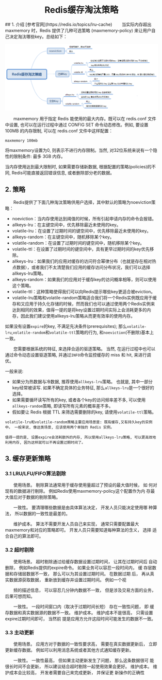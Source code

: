 <center><h1>Redis缓存淘汰策略</h1></center>
## 1. 介绍
[参考官网](https://redis.io/topics/lru-cache)
&#160; &#160; &#160; &#160;当实际内存超出 maxmemory 时，Redis 提供了几种可选策略 (maxmemory-policy) 来让用户自己决定淘汰哪些key。总结如下：

![Redis缓存淘汰策略](../../../pictures/linux/redis/basic_redis/Redis缓存淘汰策略.png)

&#160; &#160; &#160; &#160;maxmemory 用于指定 Redis 能使用的最大内存。既可以在 redis.conf 文件中设置, 也可以在运行过程中通过 CONFIG SET 命令动态修改。例如, 要设置 100MB 的内存限制, 可以在 redis.conf 文件中这样配置：

```
maxmemory 100mb
```
将maxmemory设置为0, 则表示不进行内存限制。当然, 对32位系统来说有一个隐性的限制条件: 最多 3GB 内存。

当内存使用达到最大限制时, 如果需要存储新数据, 根据配置的策略(policies)的不同, Redis可能直接返回错误信息, 或者删除部分老的数据。

## 2. 策略
&#160; &#160; &#160; &#160;Redis提供了下面几种淘汰策略供用户选择，其中默认的策略为noeviction策略：

- noeviction：当内存使用达到阈值的时候，所有引起申请内存的命令会报错。
- allkeys-lru：在主键空间中，优先移除最近未使用的key。
- volatile-lru：在设置了过期时间的键空间中，优先移除最近未使用的key。
- allkeys-random：在主键空间中，随机移除某个key。
- volatile-random：在设置了过期时间的键空间中，随机移除某个key。
- volatile-ttl：在设置了过期时间的键空间中，具有更早过期时间的key优先移除。
- allkeys-lru：如果我们的应用对缓存的访问符合幂律分布（也就是存在相对热点数据），或者我们不太清楚我们应用的缓存访问分布状况，我们可以选择allkeys-lru策略。
- allkeys-random：如果我们的应用对于缓存key的访问概率相等，则可以使用这个策略。
- volatile-ttl：这种策略使得我们可以向Redis提示哪些key更适合被eviction。
- volatile-lru策略和volatile-random策略适合我们将一个Redis实例既应用于缓存和又应用于持久化存储的时候，然而我们也可以通过使用两个Redis实例来达到相同的效果，值得一提的是将key设置过期时间实际上会消耗更多的内存，因此我们建议使用allkeys-lru策略从而更有效率的使用内存。

如果没有设置`expire`的key, 不满足先决条件(prerequisites); 那么`volatile-lru`,`volatile-random`和`volatile-ttl`策略的行为, 和`noeviction`(不删除)基本上一致。

&#160; &#160; &#160; &#160;您需要根据系统的特征, 来选择合适的驱逐策略。 当然, 在运行过程中也可以通过命令动态设置驱逐策略, 并通过`INFO`命令监控缓存的 miss 和 hit, 来进行调优。

一般来说:

- 如果分为热数据与冷数据, 推荐使用`allkeys-lru`策略。 也就是, 其中一部分key经常被读写. 如果不确定具体的业务特征, 那么`allkeys-lru`是一个很好的选择。
- 如果需要循环读写所有的key, 或者各个key的访问频率差不多, 可以使用`allkeys-random`策略, 即读写所有元素的概率差不多。
- 假如要让 Redis 根据 TTL 来筛选需要删除的key, 请使用`volatile-ttl`策略。

```
volatile-lru和volatile-random策略主要应用场景是: 既有缓存,又有持久key的实例中。 一般来说, 像这类场景, 应该使用两个单独的 Redis 实例。

值得一提的是, 设置expire会消耗额外的内存, 所以使用allkeys-lru策略, 可以更高效地利用内存, 因为这样就可以不再设置过期时间了。
```

## 3. 缓存更新策略
### 3.1 LRU/LFU/FIFO算法剔除
&#160; &#160; &#160; &#160;使用场景。 剔除算法通常用于缓存使用量超过了预设的最大值时候， 如
何对现有的数据进行剔除。 例如Redis使用maxmemory-policy这个配置作为内
存最大值后对于数据的剔除策略。

&#160; &#160; &#160; &#160;一致性。 要清理哪些数据是由具体算法决定， 开发人员只能决定使用哪
种算法， 所以数据的一致性是最差的。

&#160; &#160; &#160; &#160;维护成本。 算法不需要开发人员自己来实现， 通常只需要配置最大
maxmemory和对应的策略即可。 开发人员只需要知道每种算法的含义， 选择
适合自己的算法即可。

### 3.2 超时剔除
&#160; &#160; &#160; &#160;使用场景。 超时剔除通过给缓存数据设置过期时间， 让其在过期时间后
自动删除， 例如Redis提供的expire命令。 如果业务可以容忍一段时间内， 缓
存层数据和存储层数据不一致， 那么可以为其设置过期时间。 在数据过期
后， 再从真实数据源获取数据， 重新放到缓存并设置过期时间。 例如一个视

&#160; &#160; &#160; &#160;频的描述信息， 可以容忍几分钟内数据不一致， 但是涉及交易方面的业务，
后果可想而知。

&#160; &#160; &#160; &#160;一致性。 一段时间窗口内（取决于过期时间长短） 存在一致性问题， 即
缓存数据和真实数据源的数据不一致。
维护成本。 维护成本不是很高， 只需设置expire过期时间即可， 当然前
提是应用方允许这段时间可能发生的数据不一致。


### 3.3 主动更新
&#160; &#160; &#160; &#160;使用场景。 应用方对于数据的一致性要求高， 需要在真实数据更新后，
立即更新缓存数据。 例如可以利用消息系统或者其他方式通知缓存更新。

&#160; &#160; &#160; &#160;一致性。 一致性最高， 但如果主动更新发生了问题， 那么这条数据很可
能很长时间不会更新， 所以建议结合超时剔除一起使用效果会更好。
维护成本。 维护成本会比较高， 开发者需要自己来完成更新， 并保证更
新操作的正确性 
&#160; &#160; &#160; &#160;
